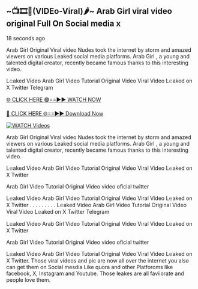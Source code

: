 ## ~📺🎞️👙(VIDEo-Viral)🌶~ Arab Girl     viral video original Full On Social media x 

18 seconds ago

Arab Girl     Original Viral video Nudes took the internet by storm and amazed viewers on various Leaked social media platforms. Arab Girl    , a young and talented digital creator, recently became famous thanks to this interesting video.

L𝚎aked Video Arab Girl     Video Tutorial Original Video Viral Video L𝚎aked on X Twitter Telegram

[🌐 CLICK HERE 🟢==►► WATCH NOW](https://cutt.ly/0rtR8jlR)

[🔴 CLICK HERE 🌐==►► Download Now](https://cutt.ly/SrtR4cwq)

[![WATCH Videos](https://i.imgur.com/dJHk4Zq.gif)](https://cutt.ly/0rtR8jlR)

Arab Girl     Original Viral video Nudes took the internet by storm and amazed viewers on various Leaked social media platforms. Arab Girl     , a young and talented digital creator, recently became famous thanks to this interesting video.

L𝚎aked Video Arab Girl     Video Tutorial Original Video Viral Video L𝚎aked on X Twitter

Arab Girl     Video Tutorial Original Video video oficial twitter

L𝚎aked Video Arab Girl     Video Tutorial Original Video Viral Video L𝚎aked on X Twitter
. . . . . . . . . L𝚎aked Video Arab Girl     Video Tutorial Original Video Viral Video L𝚎aked on X Twitter Telegram

L𝚎aked Video Arab Girl     Video Tutorial Original Video Viral Video L𝚎aked on X Twitter

Arab Girl      Video Tutorial Original Video video oficial twitter

L𝚎aked Video Arab Girl      Video Tutorial Original Video Viral Video L𝚎aked on X Twitter.
Those viral videos and pic are now all over the internet you also can get them on Social mesdia Like quora and other Platforoms like facebook, X, Instagram and Youtube. Those leakes are all faviiorate and people love them.
